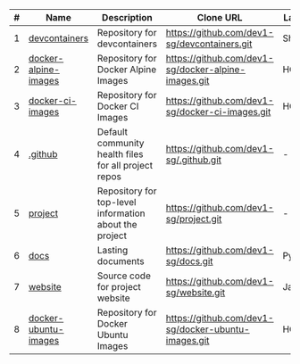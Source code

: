 |#|Name|Description|Clone URL|Language|Topics|Last Push|
|---|---|---|---|---|---|---|
|1|[devcontainers](https://github.com/dev1-sg/devcontainers)|Repository for devcontainers|https://github.com/dev1-sg/devcontainers.git|Shell|devcontainers, docker|2025-07-21T17:21:49+08:00|
|2|[docker-alpine-images](https://github.com/dev1-sg/docker-alpine-images)|Repository for Docker Alpine Images|https://github.com/dev1-sg/docker-alpine-images.git|HCL|alpine, docker, testcontainers|2025-07-19T16:05:54+08:00|
|3|[docker-ci-images](https://github.com/dev1-sg/docker-ci-images)|Repository for Docker CI Images|https://github.com/dev1-sg/docker-ci-images.git|HCL|cicd, docker, testcontainers|2025-07-21T14:54:00+08:00|
|4|[.github](https://github.com/dev1-sg/.github)|Default community health files for all project repos |https://github.com/dev1-sg/.github.git|-|community-health|2025-07-17T23:16:37+08:00|
|5|[project](https://github.com/dev1-sg/project)|Repository for top-level information about the project|https://github.com/dev1-sg/project.git|-|project|2025-07-17T21:42:06+08:00|
|6|[docs](https://github.com/dev1-sg/docs)|Lasting documents|https://github.com/dev1-sg/docs.git|Python|documentation|2025-07-23T15:28:05+08:00|
|7|[website](https://github.com/dev1-sg/website)|Source code for project website|https://github.com/dev1-sg/website.git|JavaScript|website|2025-07-10T14:21:30+08:00|
|8|[docker-ubuntu-images](https://github.com/dev1-sg/docker-ubuntu-images)|Repository for Docker Ubuntu Images|https://github.com/dev1-sg/docker-ubuntu-images.git|HCL|docker, testcontainers, ubuntu|2025-07-22T16:56:58+08:00|

